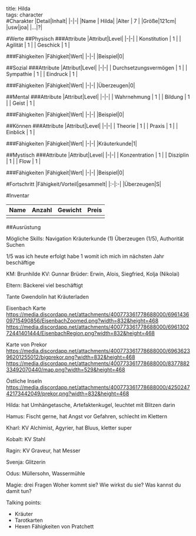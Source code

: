 title: Hilda  
tags: character  
#Charakter
|Detail|Inhalt|
|-|-|
|Name | Hilda|
|Alter | 7 |
|Größe|121cm|
|usw|joa|
|...|?|

#Werte
##Physisch
###Attribute
|Attribut|Level|
|-|-|
| Konstitution | 1 |
| Agilität | 1 |
| Geschick | 1 |

###Fähigkeiten
|Fähigkeit|Wert|
|-|-|
|Beispiel|0|


##Sozial
###Attribute 
|Attribut|Level|
|-|-|
| Durchsetzungsvermögen | 1 |
| Sympathie | 1 |
| Eindruck | 1 |


###Fähigkeiten
|Fähigkeit|Wert|
|-|-|
|Überzeugen|0|


##Mental
###Attribute 
|Attribut|Level|
|-|-|
| Wahrnehmung | 1 |
| Bildung | 1 |
| Geist | 1 |


###Fähigkeiten
|Fähigkeit|Wert|
|-|-|
|Beispiel|0|


##Können
###Attribute 
|Attribut|Level|
|-|-|
| Theorie | 1 |
| Praxis | 1 |
| Einblick | 1 |


###Fähigkeiten
|Fähigkeit|Wert|
|-|-|
|Kräuterkunde|1|

##Mystisch
###Attribute 
|Attribut|Level|
|-|-|
| Konzentration | 1 |
| Disziplin | 1 |
| Flow | 1 |


###Fähigkeiten
|Fähigkeit|Wert|
|-|-|
|Beispiel|0|


#Fortschritt
|Fähigkeit/Vorteil|gesammelt|
|:-|:-|
|Überzeugen|S|


#Inventar

|Name|Anzahl|Gewicht|Preis|
|---|---|---|---|
|||||

##Ausrüstung



Mögliche Skills:
Navigation
Kräuterkunde (1)
Überzeugen (1/5), Authorität
Suchen

1/5 was ich heute erfolgt habe
1 womit ich mich im nächsten Jahr beschäftige




KM: Brunhilde
KV: Gunnar
Brüder: Erwin, Alois, Siegfried, Kolja (Nikolai)

Eltern: Bäckerei
viel beschäftigt

Tante Gwendolin 
hat Kräuterladen


Eisenbach Karte
https://media.discordapp.net/attachments/400773361778688000/696143609715490856/EisenbachZoomed.png?width=832&height=468
https://media.discordapp.net/attachments/400773361778688000/696130272441401444/EisenbachRegion.png?width=832&height=468


Karte von Prekor
https://media.discordapp.net/attachments/400773361778688000/696362396201255012/bigprekor.png?width=832&height=468
https://media.discordapp.net/attachments/400773361778688000/837788233492070440/map.png?width=529&height=468

Östliche Inseln
https://media.discordapp.net/attachments/400773361778688000/425024742173442049/prekor.png?width=832&height=468


Hilda: 
hat Umhängetasche, 
Artefaktenkugel, leuchtet mit Blitzen darin

Hamus: 
Fischt gerne, 
hat Angst vor Gefahren, 
schlecht im Klettern

Kharl: 
KV Alchimist, 
Agyrier, 
hat Bluus, 
kletter super

Kobalt: 
KV Stahl

Ragin: 
KV Graveur, hat Messer


Svenja:
Glitzerin


Odus:
Müllersohn, Wassermühle

Magie: drei Fragen
Woher kommt sie?
Wie wirkst du sie?
Was kannst du damit tun?


Talking points:
- Kräuter
- Tarotkarten
- Hexen Fähigkeiten von Pratchett